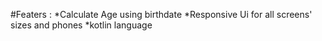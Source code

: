 #Featers :
*Calculate Age using birthdate
*Responsive Ui for all screens' sizes and phones
*kotlin language
